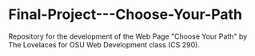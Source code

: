 # Final-Project---Choose-Your-Path
Repository for the development of the Web Page "Choose Your Path" 
by The Lovelaces for OSU Web Development class (CS 290).


